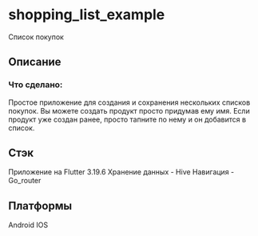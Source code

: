 # shopping_list_example

Список покупок

## Описание

### Что сделано:
Простое приложение для создания и сохранения нескольких списков покупок.
Вы можете создать продукт просто придумав ему имя.
Если продукт уже создан ранее, просто тапните по нему и он добавится в список.

## Стэк

Приложение на Flutter 3.19.6
Хранение данных - Hive
Навигация - Go_router

## Платформы

Android
IOS